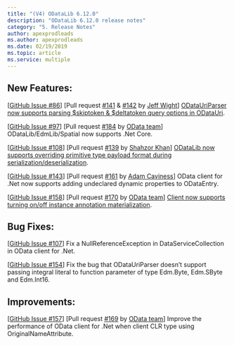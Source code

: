 ```yaml
---
title: "(V4) ODataLib 6.12.0"
description: "ODataLib 6.12.0 release notes"
category: "5. Release Notes"
author: apexprodleads
ms.author: apexprodleads
ms.date: 02/19/2019
ms.topic: article
ms.service: multiple
---
```


## New Features: 

[[GitHub Issue #86](https://github.com/OData/odata.net/issues/86)] [Pull request [#141](https://github.com/OData/odata.net/pull/141) & [#142](https://github.com/OData/odata.net/pull/142) by [Jeff Wight](https://github.com/JefWight)] [ODataUriParser now supports parsing $skiptoken & $deltatoken query options in ODataUri](http://odata.github.io/odata.net/#06-04-skipTokenAndDeltaToken).

[[GitHub Issue #97](https://github.com/OData/odata.net/issues/97)] [Pull request [#184](https://github.com/OData/odata.net/pull/184) by [OData team](https://github.com/OData/odata.net)] ODataLib/EdmLib/Spatial now supports .Net Core. 

[[GitHub Issue #108](https://github.com/OData/odata.net/issues/108)] [Pull request [#139](https://github.com/OData/odata.net/pull/139) by [Shahzor Khan](https://github.com/shahzorkhan123)] [ODataLib now supports overriding primitive type payload format during serialization/deserialization](http://odata.github.io/odata.net/#06-10-override-primitive-serialization-deserialization).

[[GitHub Issue #143](https://github.com/OData/odata.net/issues/143)] [Pull request [#161](https://github.com/OData/odata.net/pull/161) by [Adam Caviness](https://github.com/AdamCaviness)] OData client for .Net now supports adding undeclared dynamic properties to ODataEntry.

[[GitHub Issue #158](https://github.com/OData/odata.net/issues/158)] [Pull request [#170](https://github.com/OData/odata.net/pull/170) by [OData team](https://github.com/OData/odata.net)] [Client now supports turning on/off instance annotation materialization](http://odata.github.io/odata.net/#06-12-disable-instance-annotation).

## Bug Fixes:

[[GitHub Issue #107](https://github.com/OData/odata.net/issues/107)] Fix a NullReferenceException in DataServiceCollection in OData client for .Net.
     
[[GitHub Issue #154](https://github.com/OData/odata.net/issues/154)] Fix the bug that ODataUriParser doesn’t support passing integral literal to function parameter of type Edm.Byte, Edm.SByte and Edm.Int16.

## Improvements: 
[[GitHub Issue #157](https://github.com/OData/odata.net/issues/157)] [Pull request [#169](https://github.com/OData/odata.net/pull/169) by [OData team](https://github.com/OData/odata.net)] Improve the performance of OData client for .Net when client CLR type using OriginalNameAttribute.


